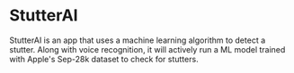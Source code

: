 # StutterAI

StutterAI is an app that uses a machine learning algorithm to detect a stutter. Along with voice recognition, it will actively run a ML model trained with Apple's Sep-28k dataset to check for stutters.
